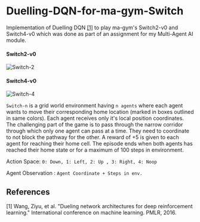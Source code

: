 # Duelling-DQN-for-ma-gym-Switch

Implementation of Duelling DQN [[1]](#1) to play ma-gym's Switch2-v0 and Switch4-v0 which was done as part of an assignment for my Multi-Agent AI module.

#### Switch2-v0
![Switch-2](https://raw.githubusercontent.com/koulanurag/ma-gym/master/static/gif/Switch2-v0.gif)
#### Switch4-v0
![Switch-4](https://raw.githubusercontent.com/koulanurag/ma-gym/master/static/gif/Switch4-v0.gif)

`Switch-n` is a grid world environment having `n agents` where each agent wants to move their corresponding home location (marked in boxes outlined in same colors).
Each agent receives only it's local position coordinates. The challenging part of the game is to pass through the narrow corridor through which only one agent can pass at a time. They need to coordinate to not block the pathway for the other. A reward of +5 is given to each agent for reaching their home cell. The episode ends when both agents has reached their home state or for a maximum of 100 steps in environment.

Action Space: `0: Down, 1: Left, 2: Up , 3: Right, 4: Noop`

Agent Observation : `Agent Coordinate + Steps in env.`


## References
<a id="1">[1]</a> 
Wang, Ziyu, et al. "Dueling network architectures for deep reinforcement learning." International conference on machine learning. PMLR, 2016.
